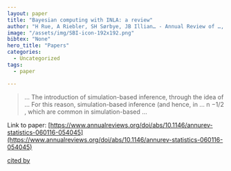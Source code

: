 ```yaml
---
layout: paper
title: "Bayesian computing with INLA: a review"
author: "H Rue, A Riebler, SH Sørbye, JB Illian… - Annual Review of …, 2017 - annualreviews.org"
image: "/assets/img/SBI-icon-192x192.png"
bibtex: "None"
hero_title: "Papers"
categories:
  - Uncategorized
tags:
  - paper

---
```

>… The introduction of simulation-based inference, through the idea of … For this reason, simulation-based inference (and hence, in … n −1/2 , which are common in simulation-based …

Link to paper: [https://www.annualreviews.org/doi/abs/10.1146/annurev-statistics-060116-054045](https://www.annualreviews.org/doi/abs/10.1146/annurev-statistics-060116-054045)

[cited by](https://scholar.google.com/scholar?cites=7888604339573372421&as_sdt=2005&sciodt=0,5&hl=en&num=20)
